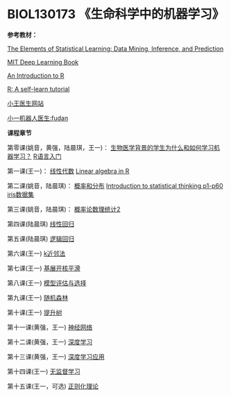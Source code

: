 # BIOL130173 《生命科学中的机器学习》
**参考教材：**

[The Elements of Statistical Learning: Data Mining, Inference, and Prediction](https://web.stanford.edu/~hastie/ElemStatLearn/printings/ESLII_print12.pdf)

[MIT Deep Learning Book](https://github.com/janishar/mit-deep-learning-book-pdf/blob/master/complete-book-pdf/deeplearningbook.pdf)

[An Introduction to R](https://cran.r-project.org/doc/manuals/r-release/R-intro.pdf)

[R: A self-learn tutorial](https://www.nceas.ucsb.edu/files/scicomp/Dloads/RProgramming/BestFirstRTutorial.pdf)

[小王医生网站](http://www.drwang.top) 

[小一机器人医生:fudan](http://58.87.113.187) 

**课程章节**

第零课(姚音，黄强，陆晨琪，王一)：
[生物医学背景的学生为什么和如何学习机器学习？](0_why_and_how.pptx) 
[R语言入门](R语言入门.ppt) 

第一课(王一)：
[线性代数](1_linear_algebra.pptx)
[Linear algebra in R](LinearAlgebraR-Handout.pdf)
  
第二课(姚音，陆晨琪)：
[概率和分布](Lecture2.pptx)
[Introduction to statistical thinking p1-p60](IntroStat.pdf)
[iris数据集](iris.data)

第三课(姚音，陆晨琪)：
[概率论数理统计2](Lecture3.pptx.pptx)
  
第四课(陆晨琪)
[线性回归](4_linear_regression.pptx)
  
第五课(陆晨琪)
[逻辑回归](5_logistic_regression.pptx)

第六课(王一)
[k近邻法](6_k近邻法.pptx)

第七课(王一)
[基展开核平滑](7_basis_kernel.pptx)
  
第八课(王一)
[模型评估与选择](8_model_selection.pptx)

第九课(王一)
[随机森林](9_random_forest.pptx)

第十课(王一)
[提升树](10_boosting_tree.pptx)

第十一课(黄强，王一)
[神经网络](11_neural_network.pptx)

第十二课(黄强，王一)
[深度学习](12_deep_learning.pptx)

第十三课(黄强，王一)
[深度学习应用](13_deep_learning.pptx)

第十四课(王一)
[无监督学习](14_unsupervised_learning.pptx)

第十五课(王一，可选)
[正则化理论](15_regularization.pptx)

